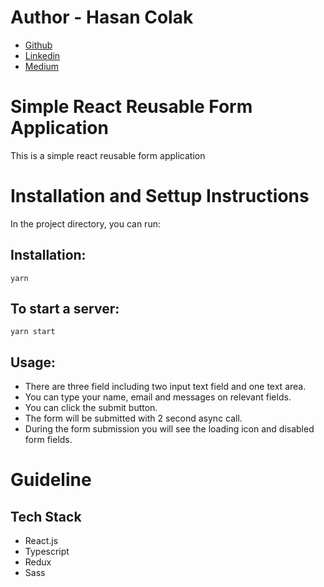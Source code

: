 # Author - Hasan Colak

- [Github](https://github.com/hasancolak)
- [Linkedin](https://www.linkedin.com/in/hasan-colak-linkprofile/)
- [Medium](https://hasancolak.medium.com/)

# Simple React Reusable Form Application

This is a simple react reusable form application

# Installation and Settup Instructions

In the project directory, you can run:

## Installation:

`yarn`

## To start a server:

`yarn start`

## Usage:

- There are three field including two input text field and one text area.
- You can type your name, email and messages on relevant fields.
- You can click the submit button.
- The form will be submitted with 2 second async call.
- During the form submission you will see the loading icon and disabled form fields.

# Guideline

## Tech Stack

- React.js
- Typescript
- Redux
- Sass
